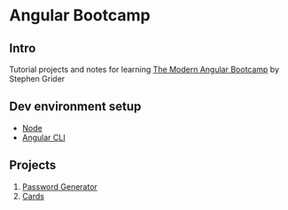 # Angular Bootcamp

## Intro

Tutorial projects and notes for learning [The Modern Angular Bootcamp](https://www.udemy.com/course/the-modern-angular-bootcamp) by Stephen Grider

## Dev environment setup

- [Node](https://nodejs.org/en/)
- [Angular CLI](https://angular.io/cli)

## Projects

1. [Password Generator](./password-generator/README.md)
2. [Cards](./cards/README.md)

